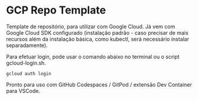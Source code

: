 # GCP Repo Template

Template de repositório, para utilizar com Google Cloud. Já vem com Google Cloud SDK configurado (instalação padrão - caso precisar de mais recursos além da instalação básica, como kubectl, será necessário instalar separadamente). 

Para efetuar login, pode usar o comando abaixo no terminal ou o script gcloud-login.sh.

```
gcloud auth login 
```

Pronto para uso com GitHub Codespaces / GitPod / extensão Dev Container para VSCode.

